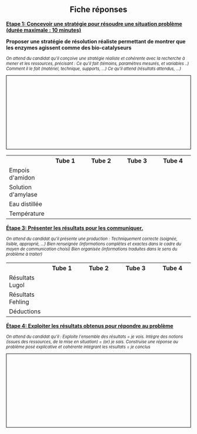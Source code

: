 **<h2 style="text-align:center;">Fiche réponses</h2>**

**<p style="text-decoration:underline;">Etape 1: Concevoir une stratégie pour résoudre une situation problème (durée maximale : 10 minutes)</p>**

**Proposer une stratégie de résolution réaliste permettant de montrer que les enzymes agissent comme des bio-catalyseurs**

<p style="font-size:0.8em; font-style:italic;">On attend du candidat qu'il conçoive une stratégie réaliste et cohérente avec la recherche à mener et les ressources, précisant : Ce qu'il fait (témoins, paramètres mesurés, et variables ..) Comment il le fait (matériel, technique, supports, ...) Ce qu'il attend (résultats attendus, ...)</p>

<div style="border:1px solid black; min-height:200px;"><p><br></p></div>

<p></p>

<div align=center>
<table width=100%>
<tr><th></th><th width=20%>Tube 1</th><th width=20%>Tube 2</th><th width=20%>Tube 3</th><th width=20%>Tube 4</th></tr>
<tr><td>Empois d'amidon</td><td></td><td></td><td></td><td></td></tr>			
<tr><td>Solution d'amylase</td><td></td><td></td><td></td><td></td></tr>			
<tr><td>Eau distillée</td><td></td><td></td><td></td><td></td></tr> 				
<tr><td>Température</td><td></td><td></td><td></td><td></td></tr>
</table>
</div>

**<p style="text-decoration:underline;">Étape 3: Présenter les résultats pour les communiquer.</p>**

<p style="font-size:0.8em; font-style:italic;">On attend du candidat qu'il présente une production : Techniquement correcte (soignée, lisible, approprié, ...) Bien renseignée (informations complètes et exactes dans le cadre du moyen de communication choisi) Bien organisée (informations traduites dans le sens du problème à traiter)</p>

<div align=center>
<table width=100%>
<tr><th></th><th width=20%>Tube 1</th><th width=20%>Tube 2</th><th width=20%>Tube 3</th><th width=20%>Tube 4</th></tr>
<tr><td>Résultats Lugol</td><td></td><td></td><td></td><td></td></tr>			
<tr><td>Résultats Fehling</td><td></td><td></td><td></td><td></td></tr>			
<tr><td>Déductions</td><td></td><td></td><td></td><td></td></tr> 				
</table>
</div>

**<p style="text-decoration:underline;">Étape 4: Exploiter les résultats obtenus pour répondre au problème</p>**

<p style="font-size:0.8em; font-style:italic;">On attend du candidat qu'il : Exploite l'ensemble des résultats = je vois. Intègre des notions (issues des ressources, de la mise en situation) = (or) je sais. Construise une réponse au problème posé explicative et cohérente intégrant les résultats = je conclus</p>

<div style="border:1px solid black; min-height:200px;"><p><br></p></div>
